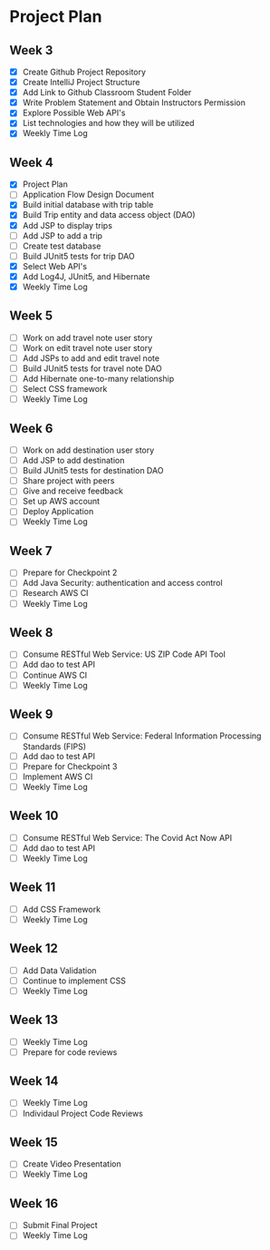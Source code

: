 # Project Plan

##  Week 3
- [x] Create Github Project Repository
- [x] Create IntelliJ Project Structure
- [x] Add Link to Github Classroom Student Folder
- [x] Write Problem Statement and Obtain Instructors Permission
- [x] Explore Possible Web API's
- [X] List technologies and how they will be utilized
- [x] Weekly Time Log

##  Week 4
- [X] Project Plan
- [ ] Application Flow Design Document
- [x] Build initial database with trip table 
- [x] Build Trip entity and data access object (DAO)
- [x] Add JSP to display trips
- [ ] Add JSP to add a trip
- [ ] Create test database
- [ ] Build JUnit5 tests for trip DAO
- [x] Select Web API's
- [x] Add Log4J, JUnit5, and Hibernate
- [x] Weekly Time Log

##  Week 5
- [ ] Work on add travel note user story
- [ ] Work on edit travel note user story
- [ ] Add JSPs to add and edit travel note
- [ ] Build JUnit5 tests for travel note DAO
- [ ] Add Hibernate one-to-many relationship
- [ ] Select CSS framework
- [ ] Weekly Time Log

##  Week 6
- [ ] Work on add destination user story
- [ ] Add JSP to add destination
- [ ] Build JUnit5 tests for destination DAO
- [ ] Share project with peers
- [ ] Give and receive feedback
- [ ] Set up AWS account  
- [ ] Deploy Application
- [ ] Weekly Time Log

##  Week 7
- [ ] Prepare for Checkpoint 2
- [ ] Add Java Security: authentication and access control
- [ ] Research AWS CI
- [ ] Weekly Time Log

##  Week 8
- [ ] Consume RESTful Web Service: US ZIP Code API Tool
- [ ] Add dao to test API
- [ ] Continue AWS CI
- [ ] Weekly Time Log

##  Week 9
- [ ] Consume RESTful Web Service: Federal Information Processing Standards (FIPS)
- [ ] Add dao to test API
- [ ] Prepare for Checkpoint 3
- [ ] Implement AWS CI
- [ ] Weekly Time Log

##  Week 10
- [ ] Consume RESTful Web Service: The Covid Act Now API
- [ ] Add dao to test API
- [ ] Weekly Time Log

##  Week 11
- [ ] Add CSS Framework
- [ ] Weekly Time Log

##  Week 12
- [ ] Add Data Validation
- [ ] Continue to implement CSS
- [ ] Weekly Time Log

##  Week 13
- [ ] Weekly Time Log
- [ ] Prepare for code reviews

##  Week 14
- [ ] Weekly Time Log
- [ ] Individaul Project Code Reviews

##  Week 15
- [ ] Create Video Presentation
- [ ] Weekly Time Log

##  Week 16
- [ ] Submit Final Project
- [ ] Weekly Time Log